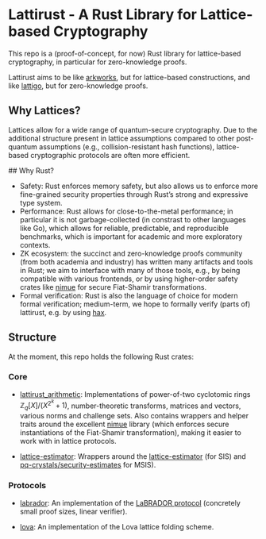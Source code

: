 # Lattirust - A Rust Library for Lattice-based Cryptography

This repo is a (proof-of-concept, for now) Rust library for lattice-based cryptography, in particular for zero-knowledge proofs. 

Lattirust aims to be like [arkworks](https://github.com/arkworks-rs), but for lattice-based constructions, and like [lattigo](https://github.com/tune-insight/lattigo), but for zero-knowledge proofs. 

## Why Lattices?

Lattices allow for a wide range of quantum-secure cryptography. Due to the additional structure present in lattice assumptions compared to other post-quantum assumptions (e.g., collision-resistant hash functions), lattice-based cryptographic protocols are often more efficient. 

## Why Rust?
- Safety: Rust enforces memory safety, but also allows us to enforce more fine-grained security properties through Rust’s strong and expressive type system. 
- Performance: Rust allows for close-to-the-metal performance; in particular it is not garbage-collected (in constrast to other languages like Go), which allows for reliable, predictable, and reproducible benchmarks, which is important for academic and more exploratory contexts. 
- ZK ecosystem: the succinct and zero-knowledge proofs community (from both academia and industry) has written many artifacts and tools in Rust; we aim to interface with many of those tools, e.g., by being compatible with various frontends, or by using higher-order safety crates like [nimue](https://github.com/arkworks/nimue) for secure Fiat-Shamir transformations.
- Formal verification: Rust is also the language of choice for modern formal verification; medium-term, we hope to formally verify (parts of) lattirust, e.g. by using [hax](https://github.com/hacspec/hax). 

## Structure
At the moment, this repo holds the following Rust crates: 

### Core

- [lattirust_arithmetic](lattirust_arithmetic/): 
Implementations of power-of-two cyclotomic rings $\mathbb{Z}_q[X]/(X^{2^k}+1)$, number-theoretic transforms, matrices and vectors, various norms and challenge sets. 
Also contains wrappers and helper traits around the excellent [nimue](https://github.com/arkworks-rs/nimue) library (which enforces secure instantiations of the Fiat-Shamir transformation), making it easier to work with in lattice protocols.

- [lattice-estimator](lattice-estimator/):
Wrappers around the [lattice-estimator](https://github.com/malb/lattice-estimator) (for SIS) and [pq-crystals/security-estimates](https://github.com/pq-crystals/security-estimates) for MSIS).

### Protocols

- [labrador](labrador/):
An implementation of the [LaBRADOR protocol](https://eprint.iacr.org/2022/1341) (concretely small proof sizes, linear verifier). 

- [lova](lova/):
An implementation of the Lova lattice folding scheme. 
